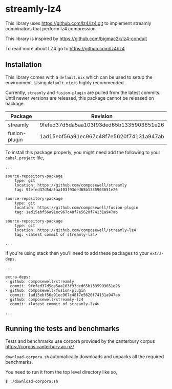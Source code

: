 # streamly-lz4

This library uses <https://github.com/lz4/lz4.git> to implement streamly
combinators that perform lz4 compression.

This library is inspired by <https://github.com/bigmac2k/lz4-conduit>

To read more about LZ4 go to <https://github.com/lz4/lz4>

## Installation

This library comes with a `default.nix` which can be used to setup the
environment. Using `default.nix` is highly recommended.

Currently, `streamly` and `fusion-plugin` are pulled from the latest
commits. Until newer versions are released, this package cannot be released on
hackage.

| Package       | Revision                                 |
| ------------- | ---------------------------------------- |
| streamly      | 9fefed37d5da5aa103f93ded65b1335903651e26 |
| fusion-plugin | 1ad15ebf56a91ec967c48f7e5620f74131a947ab |

To install this package properly, you might need add the following to your
`cabal.project` file,
```
...

source-repository-package
    type: git
    location: https://github.com/composewell/streamly
    tag: 9fefed37d5da5aa103f93ded65b1335903651e26

source-repository-package
    type: git
    location: https://github.com/composewell/fusion-plugin
    tag: 1ad15ebf56a91ec967c48f7e5620f74131a947ab

source-repository-package
    type: git
    location: https://github.com/composewell/streamly-lz4
    tag: <latest commit of streamly-lz4>

...
```

If you're using stack then you'll need to add these packages to your `extra-deps`,
```
...

extra-deps:
- github: composewell/streamly
  commit: 9fefed37d5da5aa103f93ded65b1335903651e26
- github: composewell/fusion-plugin
  commit: 1ad15ebf56a91ec967c48f7e5620f74131a947ab
- github: composewell/streamly-lz4
  commit: <latest commit of streamly-lz4>

...
```

## Running the tests and benchmarks

Tests and benchmarks use corpora provided by the canterbury corpus
<https://corpus.canterbury.ac.nz/>

`download-corpora.sh` automatically downloads and unpacks all the required
benchmarks.

You need to run it from the top level directory like so,
```
$ ./download-corpora.sh
```
